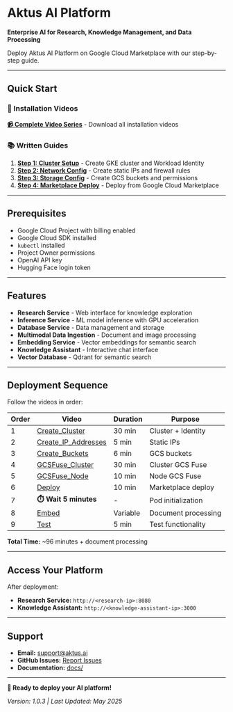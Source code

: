 # Aktus AI Platform
**Enterprise AI for Research, Knowledge Management, and Data Processing**

Deploy Aktus AI Platform on Google Cloud Marketplace with our step-by-step guide.

---

## Quick Start

### 🎥 Installation Videos
**[📹 Complete Video Series](docs/installation-video.md)** - Download all installation videos

### 📚 Written Guides
1. **[Step 1: Cluster Setup](docs/cluster-setup.md)** - Create GKE cluster and Workload Identity
2. **[Step 2: Network Config](docs/network-configuration.md)** - Create static IPs and firewall rules  
3. **[Step 3: Storage Config](docs/storage-configuration.md)** - Create GCS buckets and permissions
4. **[Step 4: Marketplace Deploy](docs/marketplace-deployment.md)** - Deploy from Google Cloud Marketplace

---

## Prerequisites

- Google Cloud Project with billing enabled
- Google Cloud SDK installed
- `kubectl` installed  
- Project Owner permissions
- OpenAI API key
- Hugging Face login token

---

## Features

- **Research Service** - Web interface for knowledge exploration
- **Inference Service** - ML model inference with GPU acceleration
- **Database Service** - Data management and storage
- **Multimodal Data Ingestion** - Document and image processing
- **Embedding Service** - Vector embeddings for semantic search
- **Knowledge Assistant** - Interactive chat interface
- **Vector Database** - Qdrant for semantic search

---

## Deployment Sequence

Follow the videos in order:

| Order | Video | Duration | Purpose |
|-------|-------|----------|---------|
| 1 | [Create_Cluster](docs/videos/Create_Cluster.mov) | 30 min | Cluster + Identity |
| 2 | [Create_IP_Addresses](docs/videos/Create_IP_Addresses.mov) | 5 min | Static IPs |
| 3 | [Create_Buckets](docs/videos/Create_Buckets.mov) | 6 min | GCS buckets |
| 4 | [GCSFuse_Cluster](docs/videos/GCSFuse_Cluster.mov) | 30 min | Cluster GCS Fuse |
| 5 | [GCSFuse_Node](docs/videos/GCSFuse_Node.mov) | 10 min | Node GCS Fuse |
| 6 | [Deploy](docs/videos/Deploy.mov) | 10 min | Marketplace deploy |
| 7 | **⏱️ Wait 5 minutes** | - | Pod initialization |
| 8 | [Embed](docs/videos/Embed.mov) | Variable | Document processing |
| 9 | [Test](docs/videos/Test.mov) | 5 min | Test functionality |

**Total Time:** ~96 minutes + document processing

---

## Access Your Platform

After deployment:

- **Research Service:** `http://<research-ip>:8080`
- **Knowledge Assistant:** `http://<knowledge-assistant-ip>:3000`

---

## Support

- **Email:** [support@aktus.ai](mailto:support@aktus.ai)
- **GitHub Issues:** [Report Issues](https://github.com/aktus-ai/aktus-platform-gcp-marketplace/issues)
- **Documentation:** [docs/](docs/)

---

**🚀 Ready to deploy your AI platform!**

*Version: 1.0.3 | Last Updated: May 2025*
